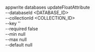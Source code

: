 appwrite databases updateFloatAttribute \
        --databaseId <DATABASE_ID> \
        --collectionId <COLLECTION_ID> \
        --key '' \
        --required false \
        --min null \
        --max null \
        --default null
